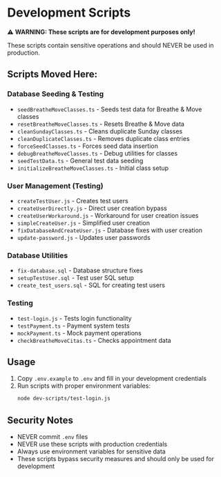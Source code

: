 # Development Scripts

⚠️ **WARNING: These scripts are for development purposes only!**

These scripts contain sensitive operations and should NEVER be used in production.

## Scripts Moved Here:

### Database Seeding & Testing
- `seedBreatheMoveClasses.ts` - Seeds test data for Breathe & Move classes
- `resetBreatheMoveClasses.ts` - Resets Breathe & Move data
- `cleanSundayClasses.ts` - Cleans duplicate Sunday classes
- `cleanDuplicateClasses.ts` - Removes duplicate class entries
- `forceSeedClasses.ts` - Forces seed data insertion
- `debugBreatheMoveClasses.ts` - Debug utilities for classes
- `seedTestData.ts` - General test data seeding
- `initializeBreatheMoveClasses.ts` - Initial class setup

### User Management (Testing)
- `createTestUser.js` - Creates test users
- `createUserDirectly.js` - Direct user creation bypass
- `createUserWorkaround.js` - Workaround for user creation issues
- `simpleCreateUser.js` - Simplified user creation
- `fixDatabaseAndCreateUser.js` - Database fixes with user creation
- `update-password.js` - Updates user passwords

### Database Utilities
- `fix-database.sql` - Database structure fixes
- `setupTestUser.sql` - Test user SQL setup
- `create_test_users.sql` - SQL for creating test users

### Testing
- `test-login.js` - Tests login functionality
- `testPayment.ts` - Payment system tests
- `mockPayment.ts` - Mock payment operations
- `checkBreatheMoveCitas.ts` - Checks appointment data

## Usage

1. Copy `.env.example` to `.env` and fill in your development credentials
2. Run scripts with proper environment variables:
   ```bash
   node dev-scripts/test-login.js
   ```

## Security Notes

- NEVER commit `.env` files
- NEVER use these scripts with production credentials
- Always use environment variables for sensitive data
- These scripts bypass security measures and should only be used for development